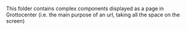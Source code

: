 This folder contains complex components displayed as a page in Grottocenter (i.e. the main purpose of an url, taking all the space on the screen)
